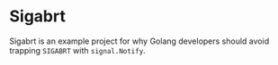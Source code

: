 # Sigabrt
Sigabrt is an example project for why Golang developers should avoid
trapping `SIGABRT` with `signal.Notify`.
